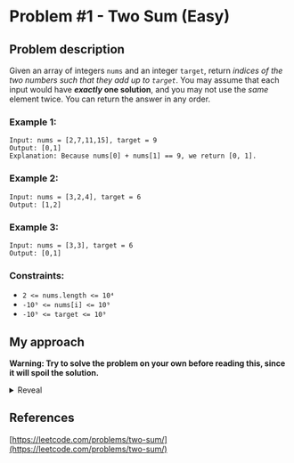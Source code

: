 # Problem #1 - Two Sum (Easy)

## Problem description

Given an array of integers `nums` and an integer `target`, return _indices of the two numbers such that they add up to `target`_.
You may assume that each input would have **_exactly_ one solution**, and you may not use the _same_ element twice.
You can return the answer in any order.

### Example 1:

```
Input: nums = [2,7,11,15], target = 9
Output: [0,1]
Explanation: Because nums[0] + nums[1] == 9, we return [0, 1].
```

### Example 2:

```
Input: nums = [3,2,4], target = 6
Output: [1,2]
```

### Example 3:

```
Input: nums = [3,3], target = 6
Output: [0,1]
```

### Constraints:

-   `2 <= nums.length <= 10⁴`
-   `-10⁹ <= nums[i] <= 10⁹`
-   `-10⁹ <= target <= 10⁹`

## My approach

**Warning: Try to solve the problem on your own before reading this, since it will spoil the solution.**

<details>
  <summary>Reveal</summary>
  There are three approaches I will cover here, each of them will have different performance.
  <p>
    
**First approach:** The most obvious approach is to just brute-force this. You can have two loops inside each other, running through the indexes of the array, and checking for the sum of the numbers at the indexes to be the target. If they are, return the two indexes. _This approach is named "bruteforce" in the table below)_

**Second approach:** This approach requires sorting the array. This would be easier if you had to return the numbers that add up to the result, but you have to return the indexes of the numbers, so you have to sort the array of number-index pairs (you can sort it into ascending or descending order, but my explanation will be about ascending). Then you initialise two pointers, one at the position 0, and one at the last index of the array. Then you loop while the first pointer is lower than the second one (once they pass around each other, it is useless to continue since you would check the numbers again). Then you check the sum of the numbers at the indexes pointed to by the first and second pointer. If the sum is the target, you return the indexes (not the pointers, since they point to the sorted array, which is different from the original one, you will have to return the indexes stored next to the numbers). If the sum is lower, you increase the first pointer, since that way you will move it up, so onto a higher number (the array is sorted in ascending order, so arr[n] <= arr[n+1]), increasing the total sum. If the sum is higher than the target, you decrease the second pointer, moving it onto a lower number, decreasing the total sum. This way you have to find a solution if one exists. Due to the constrains we don't have to worry about returning the first solution, since there is always only one solution. _This approach is named "sorted" in the table below_.

**Third approach:** This approach is the only linear one here. You loop through the values of the array, and always calculate the difference between the target and the current number. Then you check if the difference is present as a key in the hashmap. If it isn't, you insert the index of the current number with the key being the current number. If it is, you take the value saved under that key, which is the index of the number needed to make the target sum with the current number, and return it along with the current index. _This approach is named "hashmap" in the table below_

  <p>
    
  |          Implementation         | Time complexity | Space complexity |                        Runtime                       |                     Memory Usage                     |
  | :-----------------------------: | :-------------: | :--------------: | :--------------------------------------------------: | :--------------------------------------------------: |
  |     [Rust (bruteforce)](https://github.com/Pandicon/leetcode/tree/main/problems/algorithms/0001/Rust/solution_bruteforce.rs)     |       O(N²)      |       O(1)       | 61 ms, faster than 11.87% of Rust online submissions | 2.2 MB, less than 69.80% of Rust online submissions |
  |     [Rust (sorted)](https://github.com/Pandicon/leetcode/tree/main/problems/algorithms/0001/Rust/solution_sorted.rs)     |       O(N*log(N))      |       O(N)       | 0 ms, faster than 100.00% of Rust online submissions | 2.2 MB, less than 69.80% of Rust online submissions |
  |     [Rust (hashmap)](https://github.com/Pandicon/leetcode/tree/main/problems/algorithms/0001/Rust/solution_hashmap.rs)     |       O(N)      |       O(N)       | 3 ms, faster than 68.63% of Rust online submissions | 2.5 MB, less than 17.01% of Rust online submissions |
</details>

## References

[https://leetcode.com/problems/two-sum/](https://leetcode.com/problems/two-sum/)
